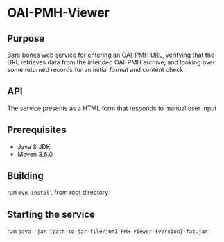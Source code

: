 # OAI-PMH-Viewer

## Purpose
Bare bones web service for entering an OAI-PMH URL, verifying that the URL retrieves data from the intended OAI-PMH archive, and looking over some returned records for an initial format and content check.

## API
The service presents as a HTML form that responds to manual user input

## Prerequisites
- Java 8 JDK
- Maven 3.6.0

## Building
run `mvn install` from root directory

## Starting the service
run `java -jar [path-to-jar-file/]OAI-PMH-Viewer-{version}-fat.jar` 

